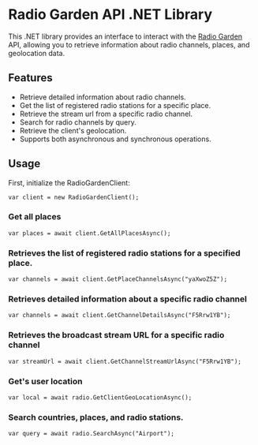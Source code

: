 # Radio Garden API .NET Library

This .NET library provides an interface to interact with the [Radio Garden](https://radio.garden/) API, allowing you to retrieve information about radio channels, places, and geolocation data.

## Features

- Retrieve detailed information about radio channels.
- Get the list of registered radio stations for a specific place.
- Retrieve the stream url from a specific radio channel.
- Search for radio channels by query.
- Retrieve the client's geolocation.
- Supports both asynchronous and synchronous operations.


## Usage

First, initialize the RadioGardenClient:
```
var client = new RadioGardenClient();
```

### Get all places
```
var places = await client.GetAllPlacesAsync();
```

### Retrieves the list of registered radio stations for a specified place.
```
var channels = await client.GetPlaceChannelsAsync("yaXwoZ5Z");
```

### Retrieves detailed information about a specific radio channel
```
var channels = await client.GetChannelDetailsAsync("F5Rrw1YB");
```

### Retrieves the broadcast stream URL for a specific radio channel
```
var streamUrl = await client.GetChannelStreamUrlAsync("F5Rrw1YB");
```


### Get's user location
```
var local = await radio.GetClientGeoLocationAsync();
```


### Search countries, places, and radio stations.
```
var query = await radio.SearchAsync("Airport");
```






